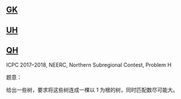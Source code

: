 ## [GK](https://codeforces.com/gym/101630/problem/K)

## [UH](https://codeforces.com/gym/100269/problem/H)

## [QH](https://codeforces.com/gym/101612/problem/H)
ICPC 2017–2018, NEERC, Northern Subregional Contest, Problem H

题意：

给出一些树，要求将这些树连成一棵以 $1$ 为根的树，同时匹配数尽可能大。